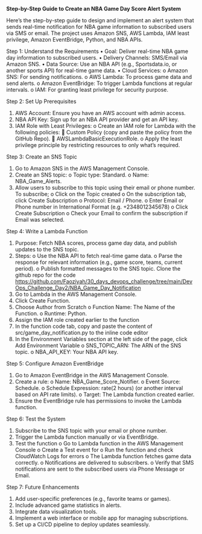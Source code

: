 **Step-by-Step Guide to Create an NBA Game Day Score Alert System**

Here’s the step-by-step guide to design and implement an alert system that sends real-time notification for NBA game information to subscribed users via SMS or email. The project uses Amazon SNS, AWS Lambda, IAM least privilege, Amazon EventBridge, Python, and NBA APIs.

Step 1: Understand the Requirements
•	Goal: Deliver real-time NBA game day information to subscribed users.
•	Delivery Channels: SMS/Email via Amazon SNS.
•	Data Source: Use an NBA API (e.g., Sportsdata.io, or another sports API) for real-time game data.
•	Cloud Services:
o	Amazon SNS: For sending notifications.
o	AWS Lambda: To process game data and send alerts.
o	Amazon EventBridge: To trigger Lambda functions at regular intervals.
o	IAM: For granting least privilege for security purpose.

Step 2: Set Up Prerequisites
1.	AWS Account: Ensure you have an AWS account with admin access.
2.	NBA API Key: Sign up for an NBA API provider and get an API key.
3.	IAM Role with Least Privileges:
o	Create an IAM role for Lambda with the following policies:
	Custom Policy (copy and paste the policy from the GitHub Repo).
	AWSLambdaBasicExecutionRole.
o	Apply the least privilege principle by restricting resources to only what’s required.

Step 3: Create an SNS Topic
1.	Go to Amazon SNS in the AWS Management Console.
2.	Create an SNS topic:
o	Topic type: Standard.
o	Name: NBA_Game_Alerts.
3.	Allow users to subscribe to this topic using their email or phone number. To subscribe;
o	Click on the Topic created
o	On the subscription tab, click Create Subscription
o	Protocol: Email / Phone.
o	Enter Email or Phone number in International Format (e.g. +2348012345678)
o	Click Create Subscription
o	Check your Email to confirm the subscription if Email was selected.

Step 4: Write a Lambda Function
1.	Purpose: Fetch NBA scores, process game day data, and publish updates to the SNS topic.
2.	Steps:
o	Use the NBA API to fetch real-time game data.
o	Parse the response for relevant information (e.g., game score, teams, current period).
o	Publish formatted messages to the SNS topic.
Clone the github repo for the code
https://github.com/Faoziyah/30_days_devops_challenge/tree/main/DevOps_Challenge_Day2/NBA_Game_Day_Notification
1.	Go to Lambda in the AWS Management Console.
2.	Click Create Function.
3.	Choose Author from Scratch
o	Function Name: The Name of the Function.
o	Runtime: Python.
5.	Assign the IAM role created earlier to the function
6.	In the function code tab, copy and paste the content of src/game_day_notification.py to the inline code editor
7.	In the Environment Variables section at the left side of the page, click Add Environment Variable
o	 SNS_TOPIC_ARN: The ARN of the SNS topic.
o	NBA_API_KEY: Your NBA API key.

Step 5: Configure Amazon EventBridge
1.	Go to Amazon EventBridge in the AWS Management Console.
2.	Create a rule:
o	Name: NBA_Game_Score_Notifier.
o	Event Source: Schedule.
o	Schedule Expression: rate(2 hours) (or another interval based on API rate limits).
o	Target: The Lambda function created earlier.
3.	Ensure the EventBridge rule has permissions to invoke the Lambda function.

Step 6: Test the System
1.	Subscribe to the SNS topic with your email or phone number.
2.	Trigger the Lambda function manually or via EventBridge.
3.	Test the function
o	Go to Lambda function in the AWS Management Console
o	Create a Test event for 
o	Run the function and check CloudWatch Logs for errors
o	The Lambda function fetches game data correctly.
o	Notifications are delivered to subscribers.
o	Verify that SMS notifications are sent to the subscribed users via Phone Message or Email.

Step 7: Future Enhancements
1.	Add user-specific preferences (e.g., favorite teams or games).
2.	Include advanced game statistics in alerts.
3.	Integrate data visualization tools.
4.	Implement a web interface or mobile app for managing subscriptions.
5.	Set up a CI/CD pipeline to deploy updates seamlessly.

